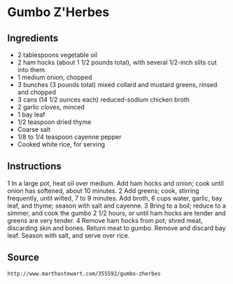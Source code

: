 # Gumbo Z'Herbes

## Ingredients

- 2 tablespoons vegetable oil
- 2 ham hocks (about 1 1/2 pounds total), with several 1/2-inch slits cut into them
- 1 medium onion, chopped
- 3 bunches (3 pounds total) mixed collard and mustard greens, rinsed and chopped
- 3 cans (14 1/2 ounces each) reduced-sodium chicken broth
- 2 garlic cloves, minced
- 1 bay leaf
- 1/2 teaspoon dried thyme
- Coarse salt
- 1/8 to 1/4 teaspoon cayenne pepper
- Cooked white rice, for serving


## Instructions


1 In a large pot, heat oil over medium. Add ham hocks and onion; cook until onion has softened, about 10 minutes.
2 Add greens; cook, stirring frequently, until wilted, 7 to 9 minutes. Add broth, 6 cups water, garlic, bay leaf, and thyme; season with salt and cayenne.
3 Bring to a boil; reduce to a simmer, and cook the gumbo 2 1/2 hours, or until ham hocks are tender and greens are very tender.
4 Remove ham hocks from pot; shred meat, discarding skin and bones. Return meat to gumbo. Remove and discard bay leaf. Season with salt, and serve over rice.


## Source
    http://www.marthastewart.com/355592/gumbo-zherbes